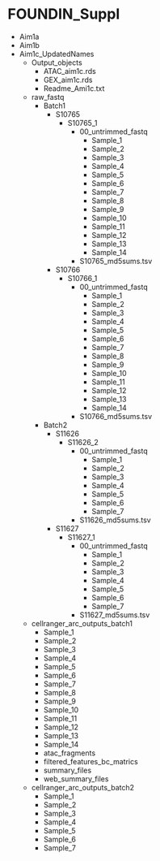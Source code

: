 # FOUNDIN_Suppl
- Aim1a
- Aim1b
- Aim1c_UpdatedNames
  - Output_objects
      - ATAC_aim1c.rds
      - GEX_aim1c.rds
      - Readme_Ami1c.txt
  - raw_fastq
      - Batch1
        - S10765
            - S10765_1
                - 00_untrimmed_fastq
                    - Sample_1
                    - Sample_2
                    - Sample_3
                    - Sample_4
                    - Sample_5
                    - Sample_6
                    - Sample_7
                    - Sample_8
                    - Sample_9
                    - Sample_10
                    - Sample_11
                    - Sample_12
                    - Sample_13
                    - Sample_14
                - S10765_md5sums.tsv
        - S10766
           - S10766_1
                - 00_untrimmed_fastq
                    - Sample_1
                    - Sample_2
                    - Sample_3
                    - Sample_4
                    - Sample_5
                    - Sample_6
                    - Sample_7
                    - Sample_8
                    - Sample_9
                    - Sample_10
                    - Sample_11
                    - Sample_12
                    - Sample_13
                    - Sample_14
                - S10766_md5sums.tsv
      - Batch2
        - S11626
            - S11626_2
                - 00_untrimmed_fastq
                    - Sample_1
                    - Sample_2
                    - Sample_3
                    - Sample_4
                    - Sample_5
                    - Sample_6
                    - Sample_7
                - S11626_md5sums.tsv
        - S11627
            - S11627_1
                - 00_untrimmed_fastq
                    - Sample_1
                    - Sample_2
                    - Sample_3
                    - Sample_4
                    - Sample_5
                    - Sample_6
                    - Sample_7
                - S11627_md5sums.tsv
  - cellranger_arc_outputs_batch1
      - Sample_1
      - Sample_2
      - Sample_3
      - Sample_4
      - Sample_5
      - Sample_6
      - Sample_7
      - Sample_8
      - Sample_9
      - Sample_10
      - Sample_11
      - Sample_12
      - Sample_13
      - Sample_14
      - atac_fragments
      - filtered_features_bc_matrics
      - summary_files
      - web_summary_files
  - cellranger_arc_outputs_batch2
      - Sample_1
      - Sample_2
      - Sample_3
      - Sample_4
      - Sample_5
      - Sample_6
      - Sample_7

  
